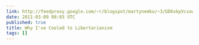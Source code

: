 ```yaml
---
link: http://feedproxy.google.com/~r/blogspot/martynemko/~3/GD6xkpVcsow/why-im-no-longer-libertarian-leaning.html
date: 2011-03-09 08:03 UTC
published: true
title: Why I've Cooled to Libertarianism
tags: []
---
```



